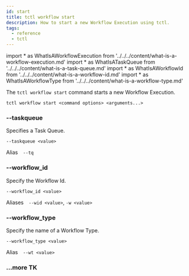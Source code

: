 ```yaml
---
id: start
title: tctl workflow start
description: How to start a new Workflow Execution using tctl.
tags:
  - reference
  - tctl
---
```


<!-- prettier-ignore -->
import * as WhatIsAWorkflowExecution from '../../../content/what-is-a-workflow-execution.md'
import * as WhatIsATaskQueue from '../../../content/what-is-a-task-queue.md'
import * as WhatIsAWorkflowId from '../../../content/what-is-a-workflow-id.md'
import * as WhatIsAWorkflowType from '../../../content/what-is-a-workflow-type.md'

The `tctl workflow start` command starts a new <preview page={WhatIsAWorkflowExecution}>Workflow Execution</preview>.

`tctl workflow start <command options> <arguments...>`

### --taskqueue

Specifies a <preview page={WhatIsATaskQueue}>Task Queue</preview>.

`--taskqueue <value>`

Alias `--tq`

### --workflow_id

Specify the <preview page={WhatIsAWorkflowId}>Workflow Id</preview>.

`--workflow_id <value>`

Aliases `--wid <value>`, `-w <value>`

### --workflow_type

Specify the name of a <preview page={WhatIsAWorkflowType}>Workflow Type</preview>.

`--workflow_type <value>`

Alias `--wt <value>`

### ...more TK

<!-- prettier-ignore -->
<!-- 
| --execution\_timeout \<value\>, --et \<value\> | [Workflow Execution](/docs/content/what-is-a-workflow-execution) [Start-To-Close Timeout](https://docs.temporal.io/docs/content/what-is-a-start-to-close-timeout/) in seconds (default: 0). |
| --workflow\_task_timeout \<value\>, --wtt \<value\> | [Workflow Task](/docs/content/what-is-a-workflow-task) [Start-To-Close Timeout](https://docs.temporal.io/docs/content/what-is-a-start-to-close-timeout/) in seconds (default: 10). |
| --cron value | Optional cron schedule for the workflow. Cron spec is as follows: |
| | `┌───────────── minute (0–59)` |
| | `│ ┌───────────── hour (0–23)` |
| | `│ │ ┌───────────── day of the month (1–31)` |
| | `│ │ │ ┌───────────── month (1–12)` |
| | `│ │ │ │ ┌───────────── day of the week (0–6, with 0 = Sunday, 1 = Monday, and so on)` |
| | `│ │ │ │ │` |
| | `* * * * *` |
| --workflowidreusepolicy \<value\>, --wrp \<value\> | Configure if the same [Workflow Id](/docs/content/what-is-a-workflow-id) is allowed for use in new [Workflow Execution](/docs/content/what-is-a-workflow-execution). Options: AllowDuplicate, AllowDuplicateFailedOnly, RejectDuplicate. |
| --input \<value\>, -i \<value\> | Optional input for the Workflow in JSON format. If there are multiple, pass each as a separate input flag. Pass `null` for null values. |
| --input\_file \<value\>, --if \<value\> | Optional input for the workflow from a JSON file. If there are multiple, concatenate them and separate by space or newline. Input from the file will be overwritten by input from command line. |
| --memo\_key \<value\> | Optional key of memo. If there are multiple keys, concatenate them and separate by space. |
| --memo \<value\> | Optional information, specified in JSON format, that can be shown when the Workflow is listed. If there are multiple, concatenate them and separate by space. The order must be same as in `memo_key`. |
| --memo\_file \<value\> | Optional information, from a file in JSON format, that can be shown when the Workflow is listed. If there are multiple, concatenate them and separate by space or newline. The order must be same as in `memo_key`. |
| --search\_attr\_key \<value\> | Optional search attribute key that can be used in list query. If there are multiple keys, concatenate them and separate by pipes (`|`). Use `cluster get-search-attr` command to list valid keys. |
| --search\_attr\_value \<value\> | Optional search attribute value that can be be used in list query. If there are multiple keys, concatenate them and separate by pipes (`|`). If \<value\> is an array, use a JSON array, such as `["a","b"]`, `[1,2]`, `["true","false"]`, or `["2019-06-07T17:16:34-08:00","2019-06-07T18:16:34-08:00"]`. Use `cluster get-search-attr` command to list valid keys and value types. |
-->
